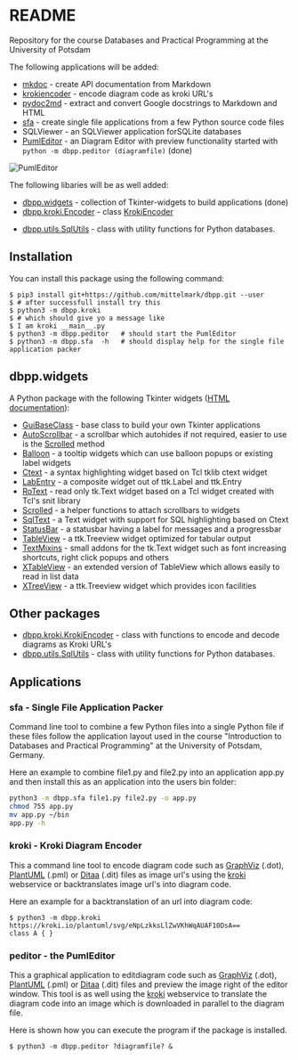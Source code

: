 # README

Repository for the course Databases and Practical Programming at the University of Potsdam

The following applications will be added:

* [mkdoc](dbpp/mkdoc/mkdoc.md) - create API documentation from Markdown
* [krokiencoder](dbpp/kroki/krokiencoder.md) - encode diagram code as kroki URL's
* [pydoc2md](dbpp/pydoc2md/pydoc2md.md)   -  extract   and  convert   Google
  docstrings to Markdown and HTML
* [sfa](dbpp/sfa/__main__.py)   - create single file applications from a few Python source code files
* SQLViewer - an SQLViewer application forSQLite databases
* [PumlEditor](docs/dbpp.peditor.PumlEditor.md) - an Diagram Editor with preview functionality started with `python -m dbpp.peditor (diagramfile)` (done)

![PumlEditor](docs/peditor.png)

The following libaries will be as well added:

* [dbpp.widgets](docs/dbpp.widgets.md) - collection of Tkinter-widgets to build applications (done)
* [dbpp.kroki.Encoder](dbpp.kroki.KrokiEncoder) - class [KrokiEncoder](https://github.com/mittelmark/dbpp/blob/main/dbpp/kroki/KrokiEncoder.py)
- [dbpp.utils.SqlUtils](docs/dbpp.utils.SqlUtils.md) - class with utility functions for Python databases.

## Installation

You can install this package using the following command:

```
$ pip3 install git+https://github.com/mittelmark/dbpp.git --user
$ # after successfull install try this
$ python3 -m dbpp.kroki
$ # which should give yo a message like 
$ I am kroki __main__.py
$ python3 -m dbpp.peditor   # should start the PumlEditor
$ python3 -m dbpp.sfa  -h   # should display help for the single file application packer
```

## dbpp.widgets

A Python package with the following Tkinter widgets 
([HTML documentation](http://htmlpreview.github.io/?https://github.com/mittelmark/dbpp/blob/master/docs/dbpp.widgets.html)):

- [GuiBaseClass](docs/dbpp.widgets.guibaseclass.md) - base class to build your own Tkinter applications
- [AutoScrollbar](docs/dbpp.widgets.autoscrollbar.md) - a scrollbar which autohides if not required, easier to use is the [Scrolled](dbpp.widgets.scrolled.md) method
- [Balloon](docs/dbpp.widgets.balloon.md) - a tooltip widgets which can use balloon popups or existing label widgets
- [Ctext](docs/dbpp.widgets.ctext.md) - a syntax highlighting widget based on Tcl tklib ctext widget
- [LabEntry](docs/dbpp.widgets.labentry.md) - a composite widget out of ttk.Label and ttk.Entry 
- [RoText](docs/dbpp.widgets.rotext.md) - read only tk.Text widget based on a Tcl widget created with Tcl's snit library
- [Scrolled](docs/dbpp.widgets.scrolled.md) - a helper functions to attach scrollbars to widgets
- [SqlText](docs/dbpp.widgets.sqltext.md) - a Text widget with support for SQL highlighting based on Ctext
- [StatusBar](docs/dbpp.widgets.statusbar.md) - a statusbar having a label for messages and a progressbar
- [TableView](docs/dbpp.widgets.tableview.md) - a ttk.Treeview widget optimized for tabular output
- [TextMixins](docs/dbpp.widgets.textmixins.md) - small addons for the tk.Text widget such as font increasing shortcuts, right click popups and others
- [XTableView](docs/dbpp.widgets.xtableview.md) - an extended version of TableView which allows easily to read in list data
- [XTreeView](docs/dbpp.widgets.xtreeview.md) - a ttk.Treeview widget which provides icon facilities

## Other packages
 

- [dbpp.kroki.KrokiEncoder](docs/dbpp.kroki.krokiencoder.md) - class with functions to encode and decode diagrams as Kroki URL's
- [dbpp.utils.SqlUtils](docs/dbpp.utils.sqlutils.md) - class with utility functions for Python databases.

## Applications

### sfa - Single File Application Packer

Command  line tool to combine a few Python files into a single  Python file if
these files follow the application  layout used in the course  "Introduction to
Databases and Practical Programming" at the University of Potsdam, Germany.

Here an example to combine  file1.py and file2.py into an  application  app.py
and then install this as an application into the users bin folder:

```bash
python3 -m dbpp.sfa file1.py file2.py -o app.py
chmod 755 app.py
mv app.py ~/bin
app.py -h
``` 

### kroki - Kroki Diagram Encoder

This a command line tool to encode diagram code such as [GraphViz](https://www.graphviz.org) (.dot), [PlantUML](https://www.plantuml.com) (.pml) or [Ditaa](https://github.com/stathissideris/ditaa) (.dit) files as image url's using the [kroki](https://kroki.io) webservice or backtranslates image url's into diagram code.

Here an example for a backtranslation of an url into diagram code:

```
$ python3 -m dbpp.kroki https://kroki.io/plantuml/svg/eNpLzkksLlZwVKhWqAUAF10DsA==
class A { }
```

### peditor - the PumlEditor

This a graphical application to editdiagram code such as [GraphViz](https://www.graphviz.org) (.dot), [PlantUML](https://www.plantuml.com) (.pml) or [Ditaa](https://github.com/stathissideris/ditaa) (.dit) files
and preview the image right of the editor window. This tool is as well using the [kroki](https://kroki.io) webservice to translate the diagram code
into an image which is downloaded in parallel to the diagram file.

Here is shown how you can execute the program if the package is installed.

```
$ python3 -m dbpp.peditor ?diagramfile? &
```
